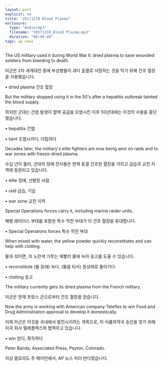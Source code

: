 ```yaml
---
layout: post
explicit: no
title: "20171210 Blood Plasma"
enclosure:
  type: "Audio/mp3"
  filename: "20171210_Blood Plasma.mp3"
  duration: "00:00:48"
tags: ap_news
---
```


The US military used it during World War II: dried plasma to save wounded soldiers from bleeding to death.

미군은 2차 세계대전 중에 부상병들이 과다 출혈로 사망하는 것을 막기 위해 건조 혈장을 사용했습니다.

• dried plasma 건조 혈장



But the military stopped using it in the 50's after a hepatitis outbreak tainted the blood supply.

하지만 군대는 간염 발생이 혈액 공급을 오염시킨 이후 50년대에는 이것의 사용을 중단했습니다.

• hepatitis 간염 

• taint 오염시키다, 더럽히다



Decades later, the military's elite fighters are now being sent on raids and to war zones with freeze-dried plasma.

수십 년이 흘러, 군대의 정예 전사들은 현재 동결 건조한 혈장을 가지고 급습과 교전 지역에 동원되고 있습니다.

• elite 정예, 선발된 사람

• raid 급습, 기습

• war zone 교전 지역



Special Operations forces carry it, including marine raider units.

해병 레이더스 부대를 포함한 특수 작전 부대가 이 건조 혈장을 휴대합니다.

• Special Operations forces 특수 작전 부대



When mixed with water, the yellow powder quickly reconstitutes and can help with clotting.

물과 섞이면, 이 노란색 가루는 재빨리 물에 녹아 응고를 도울 수 있습니다.

• reconstitute (물 등에) 녹다, (물을 타서) 원상태로 돌아가다.

• clotting 응고



The military currently gets its dried plasma from the French military.

미군은 현재 프랑스 군으로부터 건조 혈장을 얻습니다.



Now the army is working with American company Teleflex to win Food and Drug Administration approval to develop it domestically.

이제 미군은 이것을 국내에서 발전시키려는 계획으로, 미 식품의약국 승인을 얻기 위해 미국 회사 텔레플렉스와 협력하고 있습니다.

• win 얻다, 획득하다



Peter Banda, Associated Press, Peyton, Colorado.

이상 콜로라도 주 페이턴에서, AP 뉴스 피터 반다였습니다.

